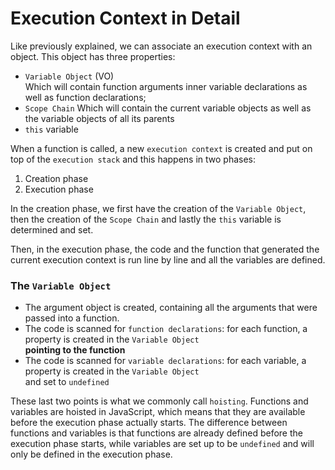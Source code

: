 # **Execution Context in Detail**
Like previously explained, we can associate an execution context with an object.
This object has three properties:  
- `Variable Object` (VO)  
  Which will contain function arguments inner variable declarations as well as function declarations;
- `Scope Chain` 
  Which will contain the current variable objects as well as the variable objects of all its parents
- `this` variable  
  
When a function is called, a new `execution context` is created and put on top of the `execution stack` and this happens
in two phases:

1. Creation phase
2. Execution phase

In the creation phase, we first have the creation of the `Variable Object`, then the creation of the `Scope Chain`
and lastly the `this` variable is determined and set. 

Then, in the execution phase, the code and the function that generated the current execution context is run line by line
and all the variables are defined.

### **The `Variable Object`**

- The argument object is created, containing all the arguments that were passed into a function.
- The code is scanned for `function declarations`: for each function, a property is created in the `Variable Object`  
  **pointing to the function**
- The code is scanned for `variable declarations`: for each variable, a property is created in the `Variable Object`  
  and set to `undefined`

These last two points is what we commonly call `hoisting`. Functions and variables are hoisted in JavaScript, which means
that they are available before the execution phase actually starts. The difference between functions and variables is that functions are already defined
before the execution phase starts, while variables are set up to be `undefined` and will only be defined in the execution phase.

